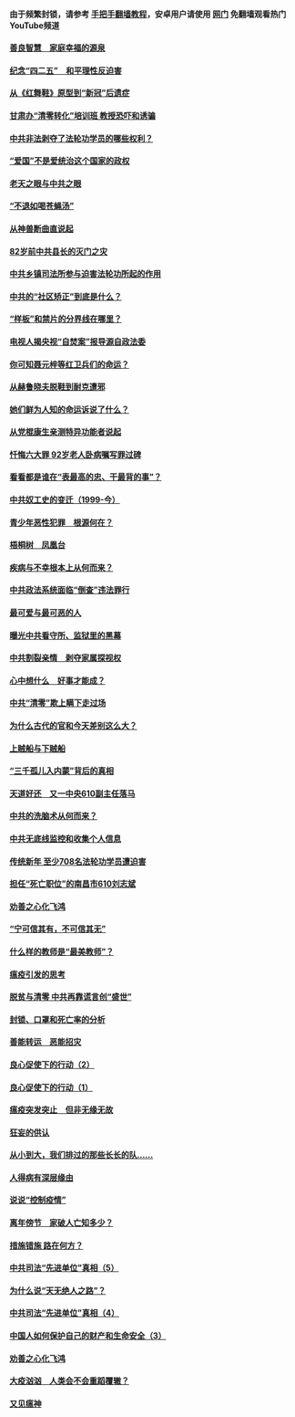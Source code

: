 #### 由于频繁封锁，请参考 [手把手翻墙教程](https://github.com/gfw-breaker/guides/wiki/)，安卓用户请使用 [网门](https://github.com/gfw-breaker/nogfw/blob/master/dl.md?t=04240401) 免翻墙观看热门YouTube频道 

#### [善良智慧　家庭幸福的源泉](../pages/19/423632.md?t=04240401) 

#### [纪念“四二五”　和平理性反迫害](../pages/19/423660.md?t=04240401) 

#### [从《红舞鞋》原型到“新冠”后遗症](../pages/19/423509.md?t=04240401) 

#### [甘肃办“清零转化”培训班 教授恐吓和诱骗](../pages/19/423498.md?t=04240401) 

#### [中共非法剥夺了法轮功学员的哪些权利？](../pages/19/423392.md?t=04240401) 

#### [“爱国”不是爱统治这个国家的政权](../pages/19/423029.md?t=04240401) 

#### [老天之眼与中共之眼](../pages/19/423378.md?t=04240401) 

#### [“不退如喝苍蝇汤”](../pages/19/423287.md?t=04240401) 

#### [从神兽断曲直说起](../pages/19/423201.md?t=04240401) 

#### [82岁前中共县长的灭门之灾](../pages/19/423055.md?t=04240401) 

#### [中共乡镇司法所参与迫害法轮功所起的作用](../pages/19/423064.md?t=04240401) 

#### [中共的“社区矫正”到底是什么？](../pages/19/422870.md?t=04240401) 

#### [“样板”和禁片的分界线在哪里？](../pages/19/422704.md?t=04240401) 

#### [电视人揭央视“自焚案”报导源自政法委](../pages/19/422770.md?t=04240401) 

#### [你可知聂元梓等红卫兵们的命运？](../pages/19/422848.md?t=04240401) 

#### [从赫鲁晓夫脱鞋到耐克遭邪](../pages/19/422826.md?t=04240401) 

#### [她们鲜为人知的命运诉说了什么？](../pages/19/422754.md?t=04240401) 

#### [从党棍康生亲测特异功能者说起](../pages/19/422657.md?t=04240401) 

#### [忏悔六大罪 92岁老人卧病嘱写罪过碑](../pages/19/422750.md?t=04240401) 

#### [看看都是谁在“表最高的忠、干最背的事”？](../pages/19/422703.md?t=04240401) 

#### [中共奴工史的变迁（1999-今）](../pages/19/422656.md?t=04240401) 

#### [青少年恶性犯罪　根源何在？](../pages/19/422449.md?t=04240401) 

#### [梧桐树　凤凰台](../pages/19/422442.md?t=04240401) 

#### [疾病与不幸根本上从何而来？](../pages/19/422438.md?t=04240401) 

#### [中共政法系统面临“倒查”违法罪行](../pages/19/422497.md?t=04240401) 

#### [最可爱与最可恶的人](../pages/19/422448.md?t=04240401) 

#### [曝光中共看守所、监狱里的黑幕](../pages/19/422390.md?t=04240401) 

#### [中共割裂亲情　剥夺家属探视权](../pages/19/422364.md?t=04240401) 

#### [心中想什么　好事才能成？](../pages/19/422318.md?t=04240401) 

#### [中共“清零”欺上瞒下走过场](../pages/19/422306.md?t=04240401) 

#### [为什么古代的官和今天差别这么大？](../pages/19/422228.md?t=04240401) 

#### [上贼船与下贼船](../pages/19/422276.md?t=04240401) 

#### [“三千孤儿入内蒙”背后的真相](../pages/19/422229.md?t=04240401) 

#### [天道好还　又一中央610副主任落马](../pages/19/422155.md?t=04240401) 

#### [中共的洗脑术从何而来？](../pages/19/422154.md?t=04240401) 

#### [中共无底线监控和收集个人信息](../pages/19/422039.md?t=04240401) 

#### [传统新年 至少708名法轮功学员遭迫害](../pages/19/421946.md?t=04240401) 

#### [担任“死亡职位”的南昌市610刘志斌](../pages/19/421957.md?t=04240401) 

#### [劝善之心化飞鸿](../pages/19/421164.md?t=04240401) 

#### [“宁可信其有，不可信其无”](../pages/19/421691.md?t=04240401) 

#### [什么样的教师是“最美教师”？](../pages/19/421755.md?t=04240401) 

#### [瘟疫引发的思考](../pages/19/421594.md?t=04240401) 

#### [脱贫与清零 中共再靠谎言创“盛世”](../pages/19/421590.md?t=04240401) 

#### [封锁、口罩和死亡率的分析](../pages/19/421495.md?t=04240401) 

#### [善能转运　恶能招灾](../pages/19/421334.md?t=04240401) 

#### [良心促使下的行动（2）](../pages/19/421361.md?t=04240401) 

#### [良心促使下的行动（1）](../pages/19/421302.md?t=04240401) 

#### [瘟疫突发突止　但非无缘无故](../pages/19/421281.md?t=04240401) 

#### [狂妄的供认](../pages/19/421199.md?t=04240401) 

#### [从小到大，我们排过的那些长长的队……](../pages/19/421243.md?t=04240401) 

#### [人得病有深层缘由](../pages/19/420864.md?t=04240401) 

#### [说说“控制疫情”](../pages/19/420831.md?t=04240401) 

#### [离年傍节　家破人亡知多少？](../pages/19/420563.md?t=04240401) 

#### [措施错施  路在何方？](../pages/19/420076.md?t=04240401) 

#### [中共司法“先进单位”真相（5）](../pages/19/419453.md?t=04240401) 

#### [为什么说“天无绝人之路”？](../pages/19/419618.md?t=04240401) 

#### [中共司法“先进单位”真相（4）](../pages/19/419452.md?t=04240401) 

#### [中国人如何保护自己的财产和生命安全（3）](../pages/19/419405.md?t=04240401) 

#### [劝善之心化飞鸿](../pages/19/418758.md?t=04240401) 

#### [大疫汹汹　人类会不会重蹈覆辙？](../pages/19/419691.md?t=04240401) 

#### [又见瘟神](../pages/19/419225.md?t=04240401) 

